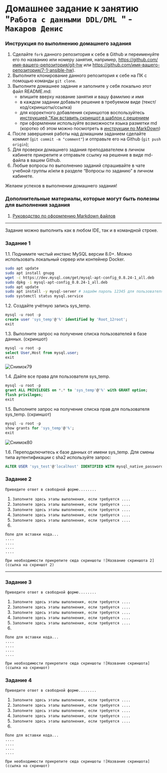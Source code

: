 # Домашнее задание к занятию "`Работа с данными DDL/DML `" - `Макаров Денис`


### Инструкция по выполнению домашнего задания

   1. Сделайте `fork` данного репозитория к себе в Github и переименуйте его по названию или номеру занятия, например, https://github.com/имя-вашего-репозитория/git-hw или  https://github.com/имя-вашего-репозитория/7-1-ansible-hw).
   2. Выполните клонирование данного репозитория к себе на ПК с помощью команды `git clone`.
   3. Выполните домашнее задание и заполните у себя локально этот файл README.md:
      - впишите вверху название занятия и вашу фамилию и имя
      - в каждом задании добавьте решение в требуемом виде (текст/код/скриншоты/ссылка)
      - для корректного добавления скриншотов воспользуйтесь [инструкцией "Как вставить скриншот в шаблон с решением](https://github.com/netology-code/sys-pattern-homework/blob/main/screen-instruction.md)
      - при оформлении используйте возможности языка разметки md (коротко об этом можно посмотреть в [инструкции  по MarkDown](https://github.com/netology-code/sys-pattern-homework/blob/main/md-instruction.md))
   4. После завершения работы над домашним заданием сделайте коммит (`git commit -m "comment"`) и отправьте его на Github (`git push origin`);
   5. Для проверки домашнего задания преподавателем в личном кабинете прикрепите и отправьте ссылку на решение в виде md-файла в вашем Github.
   6. Любые вопросы по выполнению заданий спрашивайте в чате учебной группы и/или в разделе “Вопросы по заданию” в личном кабинете.
   
Желаем успехов в выполнении домашнего задания!
   
### Дополнительные материалы, которые могут быть полезны для выполнения задания

1. [Руководство по оформлению Markdown файлов](https://gist.github.com/Jekins/2bf2d0638163f1294637#Code)

---
Задание можно выполнить как в любом IDE, так и в командной строке.

### Задание 1 

1.1. Поднимите чистый инстанс MySQL версии 8.0+. Можно использовать локальный сервер или контейнер Docker.


```sh
sudo apt update
sudo apt install gnupg
wget -c https://dev.mysql.com/get/mysql-apt-config_0.8.24-1_all.deb
sudo dpkg -i mysql-apt-config_0.8.24-1_all.deb
sudo apt update
sudo apt install -y mysql-server # задаём пароль 12345 для пользователя root в СУБД MySQL
sudo systemctl status mysql.service
```

1.2. Создайте учётную запись sys_temp.

```sql
mysql -u root -p 
create user 'sys_temp'@'%' identified by 'Root_12root';
exit 
```
1.3. Выполните запрос на получение списка пользователей в базе данных. (скриншот)

```sql
mysql -u root -p 
select User,Host from mysql.user;
exit
```
![Снимок79](https://github.com/Makarov-Denis/12_02-DDL-DML/assets/148921246/2e0dfb7c-e665-471a-9f19-27dfe2a43719)

1.4. Дайте все права для пользователя sys_temp.

```sql
mysql -u root -p 
grant ALL PRIVILEGES on *.* to 'sys_temp'@'%' with GRANT option;
flush privileges;
exit
```

1.5. Выполните запрос на получение списка прав для пользователя sys_temp. (скриншот)

```sql
mysql -u root -p 
show grants for 'sys_temp'@'%';
exit
```

![Снимок80](https://github.com/Makarov-Denis/12_02-DDL-DML/assets/148921246/549d87bc-6895-48d3-8220-4276aca37b17)

1.6. Переподключитесь к базе данных от имени sys_temp.
Для смены типа аутентификации с sha2 используйте запрос:

```sql
ALTER USER 'sys_test'@'localhost' IDENTIFIED WITH mysql_native_password BY 'password';
```

### Задание 2

`Приведите ответ в свободной форме........`

1. `Заполните здесь этапы выполнения, если требуется ....`
2. `Заполните здесь этапы выполнения, если требуется ....`
3. `Заполните здесь этапы выполнения, если требуется ....`
4. `Заполните здесь этапы выполнения, если требуется ....`
5. `Заполните здесь этапы выполнения, если требуется ....`
6. 

```
Поле для вставки кода...
....
....
....
....
```

`При необходимости прикрепитe сюда скриншоты
![Название скриншота 2](ссылка на скриншот 2)`


---

### Задание 3

`Приведите ответ в свободной форме........`

1. `Заполните здесь этапы выполнения, если требуется ....`
2. `Заполните здесь этапы выполнения, если требуется ....`
3. `Заполните здесь этапы выполнения, если требуется ....`
4. `Заполните здесь этапы выполнения, если требуется ....`
5. `Заполните здесь этапы выполнения, если требуется ....`
6. 

```
Поле для вставки кода...
....
....
....
....
```

`При необходимости прикрепитe сюда скриншоты
![Название скриншота](ссылка на скриншот)`

### Задание 4

`Приведите ответ в свободной форме........`

1. `Заполните здесь этапы выполнения, если требуется ....`
2. `Заполните здесь этапы выполнения, если требуется ....`
3. `Заполните здесь этапы выполнения, если требуется ....`
4. `Заполните здесь этапы выполнения, если требуется ....`
5. `Заполните здесь этапы выполнения, если требуется ....`
6. 

```
Поле для вставки кода...
....
....
....
....
```

`При необходимости прикрепитe сюда скриншоты
![Название скриншота](ссылка на скриншот)`
